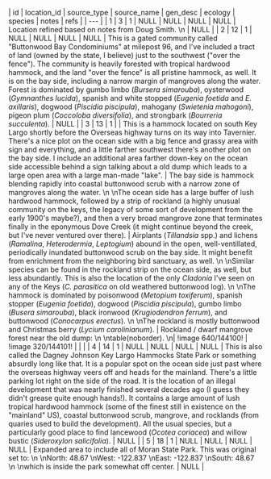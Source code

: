 | id | location_id | source_type | source_name | gen_desc | ecology | species | notes | refs |
| --- |
| 1 | 3 | 1 | NULL | NULL | NULL | NULL | Location refined based on notes from Doug Smith.\n | NULL |
| 2 | 12 | 1 | NULL | NULL | NULL | NULL | This is a gated community called "Buttonwood Bay Condominiums" at milepost 96, and I've included a tract of land (owned by the state, I believe) just to the southwest ("over the fence").  The community is heavily forested with tropical hardwood hammock, and the land "over the fence" is all pristine hammock, as well.  It is on the bay side, including a narrow margin of mangroves along the water.  Forest is dominated by gumbo limbo (_Bursera simarouba_), oysterwood (_Gymnanthes lucida_), spanish and white stopped (_Eugenia foetida_ and _E. axillaris_), dogwood (_Piscidia piscipula_), mahogany (_Swietenia mahogoni_), pigeon plum (_Coccoloba diversifolia_), and strongbark (_Bourreria succulenta_). | NULL |
| 3 | 13 | 1 |  | This is a hammock located on south Key Largo shortly before the Overseas highway turns on its way into Tavernier.  There's a nice plot on the ocean side with a big fence and grassy area with sign and everything, and a little farther southwest there's another plot on the bay side.  I include an additional area farther down-key on the ocean side accessible behind a sign talking about a old dump which leads to a large open area with a large man-made "lake". | The bay side is hammock blending rapidly into coastal buttonwood scrub with a narrow zone of mangroves along the water.\n\nThe ocean side has a large buffer of lush hardwood hammock, followed by a strip of rockland (a highly unusual community on the keys, the legacy of some sort of development from the early 1900's maybe?), and then a very broad mangrove zone that terminates finally in the eponymous Dove Creek (it might continue beyond the creek, but I've never ventured over there). | Airplants (_Tillandsia_ spp.) and lichens (_Ramalina_, _Heterodermia_, _Leptogium_) abound in the open, well-ventillated, periodically inundated buttonwood scrub on the bay side.  It might benefit from enrichment from the neighboring bird sanctuary, as well.\n\nSimilar species can be found in the rockland strip on the ocean side, as well, but less abundantly.  This is also the location of the only _Cladonia_ I've seen on any of the Keys (_C. parasitica_ on old weathered buttonwood log).\n\nThe hammock is dominated by poisonwood (_Metopium toxiferum_), spanish stopper (_Eugenia foetida_), dogwood (_Piscidia piscipula_), gumbo limbo (_Busera simarouba_), black ironwood (_Krugiodendron ferrum_), and buttonwood (_Conocarpus erectus_).\n\nThe rockland is mostly buttonwood and Christmas berry (_Lycium carolinianum_). | Rockland / dwarf mangrove forest near the old dump:\n\ntable(noborder).\n| !image 640/144100! | !image 320/144101! | |  |
| 4 | 14 | 1 | NULL | NULL | NULL | NULL | This is also called the Dagney Johnson Key Largo Hammocks State Park or something absurdly long like that.  It is a popular spot on the ocean side just past where the overseas highway veers off and heads for the mainland.  There's a little parking lot right on the side of the road.  It is the location of an illegal development that was nearly finished several decades ago (I guess they didn't grease quite enough hands!).  It contains a large amount of lush tropical hardwood hammock (some of the finest still in existence on the "mainland" US), coastal buttonwood scrub, mangrove, and rocklands (from quaries used to build the development).  All the usual species, but a particularly good place to find lancewood (_Ocotea coriacea_) and willow bustic (_Sideroxylon salicifolia_). | NULL |
| 5 | 18 | 1 | NULL | NULL | NULL | NULL | Expanded area to include all of Moran State Park.  This was original set to:\n\nNorth: 48.67\nWest: -122.837\nEast: -122.837\nSouth: 48.67\n\nwhich is inside the park somewhat off center. | NULL |
